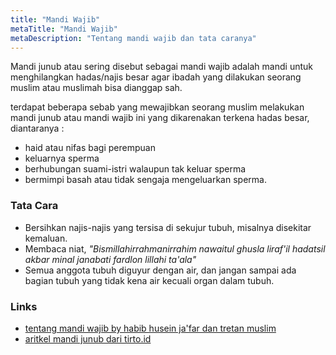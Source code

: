 ```yaml
---
title: "Mandi Wajib"
metaTitle: "Mandi Wajib"
metaDescription: "Tentang mandi wajib dan tata caranya"
---
```

Mandi junub atau sering disebut sebagai mandi wajib adalah mandi untuk menghilangkan hadas/najis besar agar ibadah yang dilakukan seorang muslim atau muslimah bisa dianggap sah.

terdapat beberapa sebab yang mewajibkan seorang muslim melakukan mandi junub atau mandi wajib ini yang dikarenakan terkena hadas besar, diantaranya :
- haid atau nifas bagi perempuan
- keluarnya sperma
- berhubungan suami-istri walaupun tak keluar sperma
- bermimpi basah atau tidak sengaja mengeluarkan sperma.

### Tata Cara
- Bersihkan najis-najis yang tersisa di sekujur tubuh, misalnya disekitar kemaluan.
- Membaca niat, *"Bismillahirrahmanirrahim nawaitul ghusla liraf'il hadatsil akbar minal janabati fardlon lillahi ta'ala"*
- Semua anggota tubuh diguyur dengan air, dan jangan sampai ada bagian tubuh yang tidak kena air kecuali organ dalam tubuh.

### Links
- [tentang mandi wajib by habib husein ja'far dan tretan muslim](https://www.youtube.com/watch?v=5Yws-07sVvw)
- [aritkel mandi junub dari tirto.id](https://tirto.id/tata-cara-mandi-junub-bagi-perempuan-dan-laki-laki-saat-ramadhan-fdF1)